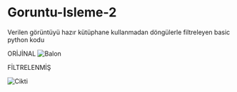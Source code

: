 # Goruntu-Isleme-2
Verilen görüntüyü hazır kütüphane kullanmadan döngülerle filtreleyen basic python kodu 

ORİJİNAL
![Balon](https://user-images.githubusercontent.com/105127982/229514980-fcb770c9-2fa1-44f5-bcff-87351a6a90cc.png)

FİLTRELENMİŞ

![Cikti](https://user-images.githubusercontent.com/105127982/229514711-e79944a5-3ae0-4116-a1cc-7f68e3798873.jpg)
